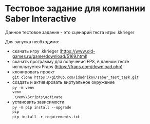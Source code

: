 # Тестовое задание для компании Saber Interactive

Данное тестовое задание - это сценарий теста игры .kkrieger

Для запуска необходимо:
- скачать игру .kkrieger (https://www.old-games.ru/game/download/5169.html)
- скачать программу для получения FPS, в данном тесте используется Fraps (https://fraps.com/download.php)
- клонировать проект <br /> <code>git clone https://github.com/idudnikov/saber_test_task.git</code>
- создать и активировать виртуальное окружение <br /> <code>py -m venv venv</code> <br /> <code>.\venv\Scripts\activate</code>
- установить зависимости <br /> <code>py -m pip install --upgrade pip</code> <br />  <code>pip install -r requirements.txt</code>
